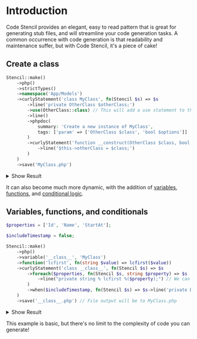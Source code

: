 # Introduction

Code Stencil provides an elegant, easy to read pattern that is great for generating stub files,
and will streamline your code generation tasks. A common occurrence with code generation is that readability and maintenance
suffer, but with Code Stencil, it's a piece of cake!

## Create a class
```php
Stencil::make()
    ->php()
    ->strictTypes()
    ->namespace('App/Models')
    ->curlyStatement('class MyClass', fn(Stencil $s) => $s
        ->line('private OtherClass $otherClass;')
        ->use(OtherClass::class) // This will add a use statement to the file
        ->line()
        ->phpdoc(
            summary: 'Create a new instance of MyClass',
            tags: ['param' => ['OtherClass $class', 'bool $options']]
        )
        ->curlyStatement('function __construct(OtherClass $class, bool $options = false)', fn(Stencil $s) => $s
            ->line('$this->otherClass = $class;')
        )
    )
    ->save('MyClass.php')
```

<details>
<summary>Show Result</summary>

```php
<?php

declare(strict_types = 1);

namespace App\Models;

use OtherClass;

class MyClass
{
    private OtherClass $otherClass;

    /**
     * Create a new instance of MyClass
     * @param OtherClass $class
     * @param bool       $options
     */
    function __construct(OtherClass $class, bool $options = false)
    {
        $this->otherClass = $class;
    }
}
```
</details>

It can also become much more dynamic, with the addition of [variables](/docs/walkthrough/functions-and-variables#Variables), [functions](/docs/walkthrough/functions-and-variables#Functions), and [conditional logic](/docs/walkthrough/advanced-control-flow#When-&-Unless).

## Variables, functions, and conditionals
```php
$properties = ['Id', 'Name', 'StartAt'];

$includeTimestamp = false;

Stencil::make()
    ->php()
    ->variable('__class__', 'MyClass')
    ->function('lcfirst', fn(string $value) => lcfirst($value))
    ->curlyStatement('class __class__', fn(Stencil $s) => $s
        ->foreach($properties, fn(Stencil $s, string $property) => $s
            ->line("private string % lcfirst %($property);") // We can call our 'lcfirst' function that we defined above using this syntax
        )
        ->when($includeTimestamp, fn(Stencil $s) => $s->line('private DateTime $timestamp;'))
    )
    ->save('__class__.php') // File output will be to MyClass.php
```

<details>
<summary>Show Result</summary>

```php
<?php

class MyClass {
    private string id;
    private string name;
    private string startAt;
}
```
</details>

This example is basic, but there's no limit to the complexity of code you can generate!
